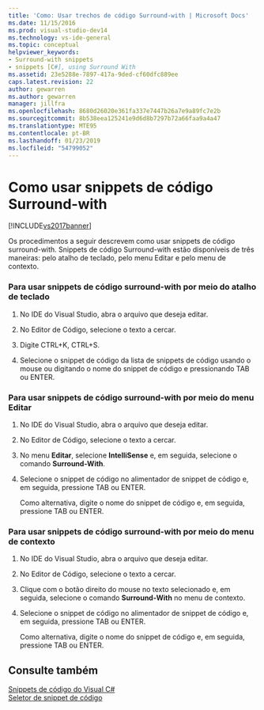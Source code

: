 ```yaml
---
title: 'Como: Usar trechos de código Surround-with | Microsoft Docs'
ms.date: 11/15/2016
ms.prod: visual-studio-dev14
ms.technology: vs-ide-general
ms.topic: conceptual
helpviewer_keywords:
- Surround-with snippets
- snippets [C#], using Surround With
ms.assetid: 23e5288e-7897-417a-9ded-cf60dfc889ee
caps.latest.revision: 22
author: gewarren
ms.author: gewarren
manager: jillfra
ms.openlocfilehash: 8680d26020e361fa337e7447b26a7e9a89fc7e2b
ms.sourcegitcommit: 8b538eea125241e9d6d8b7297b72a66faa9a4a47
ms.translationtype: MTE95
ms.contentlocale: pt-BR
ms.lasthandoff: 01/23/2019
ms.locfileid: "54799052"
---
```

# <a name="how-to-use-surround-with-code-snippets"></a>Como usar snippets de código Surround-with
[!INCLUDE[vs2017banner](../includes/vs2017banner.md)]

Os procedimentos a seguir descrevem como usar snippets de código surround-with. Snippets de código Surround-with estão disponíveis de três maneiras: pelo atalho de teclado, pelo menu Editar e pelo menu de contexto.  
  
### <a name="to-use-surround-with-code-snippets-through-keyboard-shortcut"></a>Para usar snippets de código surround-with por meio do atalho de teclado  
  
1.  No IDE do Visual Studio, abra o arquivo que deseja editar.  
  
2.  No Editor de Código, selecione o texto a cercar.  
  
3.  Digite CTRL+K, CTRL+S.  
  
4.  Selecione o snippet de código da lista de snippets de código usando o mouse ou digitando o nome do snippet de código e pressionando TAB ou ENTER.  
  
### <a name="to-use-surround-with-code-snippets-through-the-edit-menu"></a>Para usar snippets de código surround-with por meio do menu Editar  
  
1.  No IDE do Visual Studio, abra o arquivo que deseja editar.  
  
2.  No Editor de Código, selecione o texto a cercar.  
  
3.  No menu **Editar**, selecione **IntelliSense** e, em seguida, selecione o comando **Surround-With**.  
  
4.  Selecione o snippet de código no alimentador de snippet de código e, em seguida, pressione TAB ou ENTER.  
  
     Como alternativa, digite o nome do snippet de código e, em seguida, pressione TAB ou ENTER.  
  
### <a name="to-use-surround-with-code-snippets-through-the-context-menu"></a>Para usar snippets de código surround-with por meio do menu de contexto  
  
1.  No IDE do Visual Studio, abra o arquivo que deseja editar.  
  
2.  No Editor de Código, selecione o texto a cercar.  
  
3.  Clique com o botão direito do mouse no texto selecionado e, em seguida, selecione o comando **Surround-With** no menu de contexto.  
  
4.  Selecione o snippet de código no alimentador de snippet de código e, em seguida, pressione TAB ou ENTER.  
  
     Como alternativa, digite o nome do snippet de código e, em seguida, pressione TAB ou ENTER.  
  
## <a name="see-also"></a>Consulte também  
 [Snippets de código do Visual C#](../ide/visual-csharp-code-snippets.md)   
 [Seletor de snippet de código](../ide/reference/code-snippet-picker.md)
